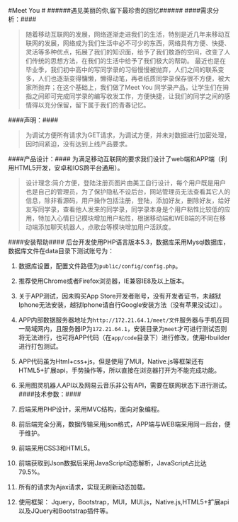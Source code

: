 #Meet You  #
######遇见美丽的你,留下最珍贵的回忆######
####需求分析：####
>随着移动互联网的发展，网络逐渐走进我们的生活，特别是近几年来移动互联网的发展，网络成为我们生活中必不可少的东西，网络具有方便、快捷、灵活等多种优点，拓展了我们的知识面，给予了我们敖游的空间，改变了人们传统的思想方法，在我们的生活中给予了我们极大的帮助。
>最近也是在毕业季，我们初中高中的写同学录的习俗慢慢被抛弃，人们之间的联系变多，人们也逐渐变得慵懒，懒得动笔，再者纸质同学录保存很不方便，被大家所抛弃；在这个基础上，我们做了Meet You 同学录产品，让学生们在拇指之间即可完成同学录的编写收发工作，方便快捷，让我们的同学之间的感情得以充分保留，留下属于我们的青春记忆。

####声明：####
>为调试方便所有请求为GET请求，为调试方便，并未对数据进行加密处理，因时间紧迫，没有达到上线产品要求。

####产品设计：####
为满足移动互联网的要求我们设计了web端和APP端（利用HTML5开发，安卓和IOS跨平台通用）。
>设计理念:简介方便，登陆注册页图片由美工自行设计，每个用户既是用户也是自己的管理员，为了保护隐私不设后台，网站管理员无法查看其它人的信息，除非看源码，用户操作包括注册，登陆，添加好友，删除好友，给好友写同学录，查看他人发来的同学录，同学录本身是个用户粘性比较低的应用，特加入心情日记模块增加用户粘性，根据移动端和WEB端的不同在移动端添加聊天机器人，点歌台等模块增加用户活跃度。

####安装帮助####
    后台开发使用PHP语言版本5.3，数据库采用Mysql数据库，数据库文件在data目录下测试账号为：
 
1. 数据库设置，配置文件路径为`public/config/config.php`。
2. 推荐使用Chrome或者Firefox浏览器，IE兼容IE8及以上版本。
3. 关于APP测试，因未购买App Store开发者账号，没有开发者证书，未越狱Iphone无法安装，越狱Iphone请自行Google安装方法（没有苹果没试过）。
4. APP内部数据服务器地址为`http://172.21.64.1/meet/文件`服务器与手机在同一局域网内，且服务器IP为`172.21.64.1`，安装目录为`meet`才可进行测试否则将无法进行，也可将APP代码（在`app/code`目录下）进行修改，使用Hbuilder进行打包测试。
5. APP代码虽为Html+css+js，但是使用了MUI，Native.js等框架还有HTML5+扩展api，手势操作等，所以直接在浏览器打开为不能完成功能。
6.  采用图灵机器人API以及网易云音乐非公有API，需要在联网状态下进行测试。
####技术参数：####


1. 后端采用PHP设计，采用MVC结构，面向对象编程。
2. 前后端完全分离，数据传输采用json格式，APP端与WEB端采用同一后台，便于维护。
3. 前端采用CSS3和HTML5。
4. 前端获取到Json数据后采用JavaScript动态解析，JavaScript占比达79.5%。
5. 所有的请求为Ajax请求，实现无刷新动态加载。
6. 使用框架：  Jquery，Bootstrap，MUI，MUI.js，Native.js,HTML5+扩展api以及JQuery和Bootstrap插件等。